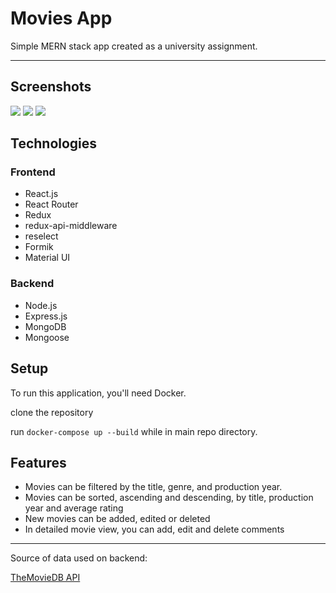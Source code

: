 Movies App
============

Simple MERN stack app created as a university assignment.

---

## Screenshots
![](https://i.imgur.com/c5RpTIB.png)
![](https://i.imgur.com/8HitYEe.png)
![](https://i.imgur.com/RDOIu2l.png)


## Technologies
### Frontend
- React.js
- React Router
- Redux
- redux-api-middleware
- reselect
- Formik
- Material UI
### Backend
- Node.js
- Express.js
- MongoDB
- Mongoose

## Setup
To run this application, you'll need Docker.

clone the repository

run `docker-compose up --build` while in main repo directory.

## Features
* Movies can be filtered by the title, genre, and production year.
* Movies can be sorted, ascending and descending, by title, production year and average rating
* New movies can be added, edited or deleted
* In detailed movie view, you can add, edit and delete comments

---
Source of data used on backend:

[TheMovieDB API](https://developers.themoviedb.org/3)